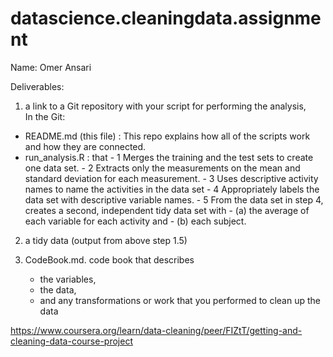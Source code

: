 # datascience.cleaningdata.assignment
Name: Omer Ansari

Deliverables:

1) a link to a Git repository with your script for performing the analysis,  
In the Git:
  - README.md (this file) : This repo explains how all of the scripts work and how they are connected.
  - run_analysis.R : that 
  		- 1 Merges the training and the test sets to create one data set.
		- 2 Extracts only the measurements on the mean and standard deviation for each measurement.
		- 3 Uses descriptive activity names to name the activities in the data set
		- 4 Appropriately labels the data set with descriptive variable names.
		- 5 From the data set in step 4, creates a second, independent tidy data set with 
			- (a) the average of each variable for each activity and
			- (b) each subject.

2) a tidy data (output from above step 1.5)
		
3) CodeBook.md. code book that describes 
    - the variables, 
    - the data, 
    - and any transformations or work that you performed to clean up the data

https://www.coursera.org/learn/data-cleaning/peer/FIZtT/getting-and-cleaning-data-course-project
